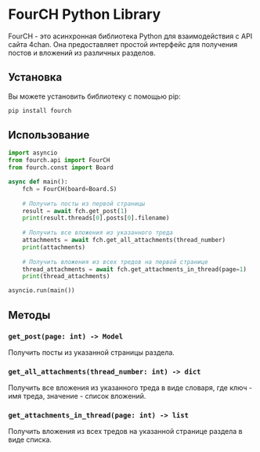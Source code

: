 # FourCH Python Library

FourCH - это асинхронная библиотека Python для взаимодействия с API сайта 4chan. Она предоставляет простой интерфейс для получения постов и вложений из различных разделов.

## Установка

Вы можете установить библиотеку с помощью pip:

```bash
pip install fourch
```

## Использование

```python
import asyncio
from fourch.api import FourCH
from fourch.const import Board

async def main():
    fch = FourCH(board=Board.S)
    
    # Получить посты из первой страницы
    result = await fch.get_post(1)
    print(result.threads[0].posts[0].filename)
    
    # Получить все вложения из указанного треда
    attachments = await fch.get_all_attachments(thread_number)
    print(attachments)
    
    # Получить вложения из всех тредов на первой странице
    thread_attachments = await fch.get_attachments_in_thread(page=1)
    print(thread_attachments)

asyncio.run(main())
```

## Методы

### `get_post(page: int) -> Model`

Получить посты из указанной страницы раздела.

### `get_all_attachments(thread_number: int) -> dict`

Получить все вложения из указанного треда в виде словаря, где ключ - имя треда, значение - список вложений.

### `get_attachments_in_thread(page: int) -> list`

Получить вложения из всех тредов на указанной странице раздела в виде списка.
